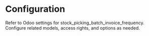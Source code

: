 # Configuration

Refer to Odoo settings for stock_picking_batch_invoice_frequency. Configure related models, access rights, and options as needed.
